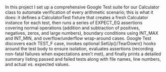 In this project I set up a comprehensive Google Test suite for our Calculator class to automate verification of every arithmetic scenario; this is what it does: it defines a CalculatorTest fixture that creates a fresh Calculator instance for each test, then runs a series of EXPECT_EQ assertions covering normal operations (addition and subtraction of positives, negatives, zeros, and large numbers), boundary conditions using INT_MAX and INT_MIN, and overflow/underflow wrap-around cases. Google Test discovers each TEST_F case, invokes optional SetUp()/TearDown() hooks around the test body to ensure isolation, evaluates assertions (recording non-fatal failures when expectations aren’t met), and finally prints a detailed summary listing passed and failed tests along with file names, line numbers, and actual vs. expected values.
